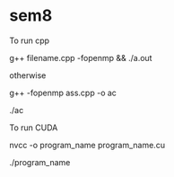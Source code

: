 # sem8
To run cpp

g++ filename.cpp -fopenmp && ./a.out

otherwise

g++ -fopenmp ass.cpp -o ac

./ac


To run CUDA

nvcc -o program_name program_name.cu

./program_name
